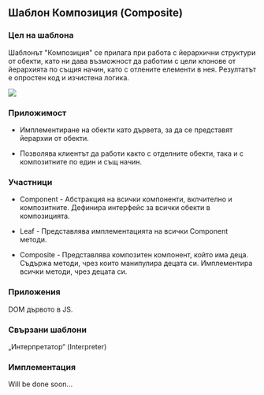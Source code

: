 ## Шаблон Композиция (Composite) ##

### Цел на шаблона ###

Шаблонът "Композиция" се прилага при работа с йерархични структури от обекти, като ни дава възможност да работим с цели клонове от йерархията по същия начин, като с отлените елементи в нея. Резултатът е опростен код и изчистена логика.  

![](https://github.com/vesheff/Telerik/blob/master/08.High%20Quality%20Code/16.StructuralPatterns/img/composite.png)

### Приложимост ###

- Имплементиране на обекти като дървета, за да се представят йерархии от обекти.

- Позволява клиентът да работи както с отделните обекти, така и с композитните по един и същ начин. 

### Участници ###

- Component - Абстракция на всички компоненти, вклчително и композитните. Дефинира интерфейс за всички обекти в композицията.

- Leaf - Представлява имплементацията на всички Component методи.

- Composite - Представлява композитен компонент, който има деца. Съдържа методи, чрез които манипулира децата си. Имплементира всички методи, чрез децата си.  


### Приложения ###
DOM дървото в JS. 

### Свързани шаблони ###
„Интерпретатор“ (Interpreter)


### Имплементация ###
Will be done soon...

```c#
    
```